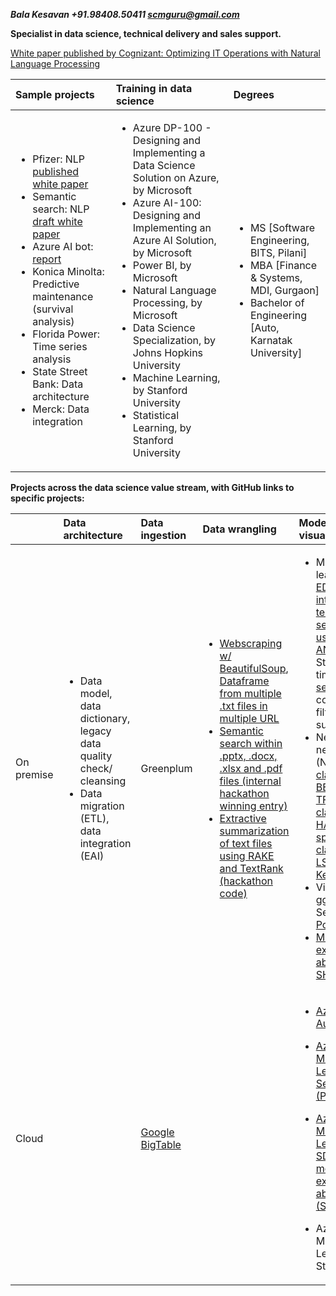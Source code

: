 ***Bala Kesavan +91.98408.50411 scmguru@gmail.com***

**Specialist in data science, technical delivery and sales support.**

[White paper published by Cognizant: Optimizing IT Operations with Natural Language Processing](https://www.cognizant.com/whitepapers/optimizing-it-operations-with-natural-language-processing-codex4914.pdf)
  
| Sample projects |Training in data science | Degrees |
| :------------ | :------------ | :------------ |
| <ul><li>Pfizer: NLP [published white paper](https://www.cognizant.com/whitepapers/optimizing-it-operations-with-natural-language-processing-codex4914.pdf)</li><li> Semantic search: NLP [draft white paper](https://github.com/balawillgetyou/dy/blob/master/SemanticSearch20191126.pdf)</li><li>Azure AI bot: [report](https://github.com/balawillgetyou/dy/blob/master/WoWBot20200512.pdf)</li><li>Konica Minolta: Predictive maintenance (survival analysis)</li><li>Florida Power: Time series analysis</li><li>State Street Bank: Data architecture</li><li>Merck: Data integration</li></ul> | <ul><li>Azure DP-100 - Designing and Implementing a Data Science Solution on Azure, by Microsoft</li><li>Azure AI-100: Designing and Implementing an Azure AI Solution, by Microsoft</li><li>Power BI, by Microsoft</li><li>Natural Language Processing, by Microsoft</li><li>Data Science Specialization, by Johns Hopkins University</li><li>Machine Learning, by Stanford University</li><li>Statistical Learning, by Stanford University</li></ul> | <ul><li>MS [Software Engineering, BITS, Pilani]</li><li>MBA [Finance & Systems, MDI, Gurgaon]</li><li>Bachelor of Engineering [Auto, Karnatak University]</li></ul> |


**Projects across the data science value stream, with GitHub links to specific projects:**  
  
|	 | Data architecture | Data ingestion |	Data wrangling	| Modelling & visualization |	Deployment |
| :------------ | :------------ | :------------ | :------------ | :------------ | :------------ |
| On premise | <ul><li> Data model, data dictionary, legacy data quality check/ cleansing </li><li> Data migration (ETL), data integration (EAI) </li></ul> | Greenplum | <ul><li> [Webscraping w/ BeautifulSoup](https://github.com/balawillgetyou/dy/blob/master/TextExtractionFromWebsite%20(web%20scraping).pdf), [Dataframe from multiple .txt files in multiple URL](https://github.com/balawillgetyou/dy/blob/master/dataPipeline20191201.ipynb) </li><li> [Semantic search within .pptx, .docx, .xlsx and .pdf files (internal hackathon winning entry)](https://github.com/balawillgetyou/dy/blob/master/KMSummarizationLoadingMultipleFormats20181219.pdf) </li><li> [Extractive summarization of text files using RAKE and TextRank (hackathon code)](https://github.com/balawillgetyou/dy/blob/master/InformationRetrievalSummarizationSamples20181204.pdf) </li></ul> | <ul><li>Machine learning: [EDA, interaction terms, model selection using ANOVA](https://github.com/balawillgetyou/dy/blob/master/GoldmanSachs20180214.pdf), Stacking, time series, [sentiment](https://github.com/balawillgetyou/dy/blob/master/DeliveryHealthDashboard_SentimentAnalysis_v1.1.pdf), collaborative filtering, survival</li><li>Neural networks (NLP): [Text classifier BERT + TF2.0](https://github.com/balawillgetyou/dy/blob/master/BERTTextClassifier20200304.ipynb), [Text classifier w/ HAN + spaCy](https://github.com/balawillgetyou/dy/blob/master/spaCyTextClassifier20200210.ipynb), [Text classifier w/ LSTM + Keras](https://github.com/balawillgetyou/dy/blob/master/LSTMGloVeTextClassifier20190927.ipynb) </li><li>Visualization: ggplot, Seaborn, [Power BI](https://github.com/balawillgetyou/dy/blob/master/PowerBIBalaDemo.pdf)</li><li>[Model explain-ability (LIME, SHAP)](https://github.com/balawillgetyou/dy/blob/master/ExplainPredictionsLIMESHAPAmexAV.pdf)</li></ul> | <ul><li>[Semantic search w/ custom word embedding + .NET DLL + SharePoint](https://github.com/balawillgetyou/dy/blob/master/SemanticSearch20191126.pdf) </li><li>[Python (Plotly + ReactJS +  Flask) + Docker Web app](https://github.com/balawillgetyou/dy/blob/master/ReadingComprehension.pdf)</li></ul> |
| Cloud |  | [Google BigTable](https://github.com/balawillgetyou/dy/blob/master/GoogleBigTableSQL.ipynb) |  | <ul><li>[Azure AutoML](https://github.com/balawillgetyou/dy/blob/master/utf-8''Azure%20AutoML%20with%20Amex%20data.ipynb)</li></ul><ul><li>[Azure Machine Learning Service (Python)](https://github.com/balawillgetyou/dy/blob/master/AmexMarketing20191029.ipynb)</li></ul><ul><li>[Azure Machine Learning SDK for model explain-ability (SHAP)](https://github.com/balawillgetyou/dy/blob/master/ModelExplanaibility_Interpret20200223.ipynb)</li></ul><ul><li>Azure Machine Learning Studio (R)</li></ul> | <ul><li>[Azure REST API, using Docker containers](https://github.com/balawillgetyou/dy/blob/master/AmexMarketing20191029.ipynb)</li></ul><ul><li>R Web app on Shiny</li></ul><ul><li>Python Web app on Heroku </li></ul> |



